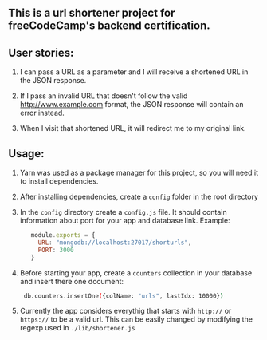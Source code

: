 ## This is a url shortener project for freeCodeCamp's backend certification.

## User stories:
1. I can pass a URL as a parameter and I will receive a shortened URL in the 
   JSON response.

2. If I pass an invalid URL that doesn't follow the valid http://www.example.com
   format, the JSON response will contain an error instead.

3. When I visit that shortened URL, it will redirect me to my original link.

## Usage:

1. Yarn was used as a package manager for this project, so you will need it to install
  dependencies.

2. After installing dependencies, create a `config` folder in the root directory

3. In the `config` directory create a `config.js` file. 
   It should contain information about port for your app and database link.
   Example: 
   ```javascript
      module.exports = {
        URL: "mongodb://localhost:27017/shorturls",
        PORT: 3000
      }
   ```

4. Before starting your app, create a `counters` collection in your database
   and insert there one document:
   ```bash
    db.counters.insertOne({colName: "urls", lastIdx: 10000})
   ```

5. Currently the app considers everythig that starts with `http://` 
   or `https://` to be a valid url. This can be easily changed by modifying
   the regexp used in `./lib/shortener.js`
